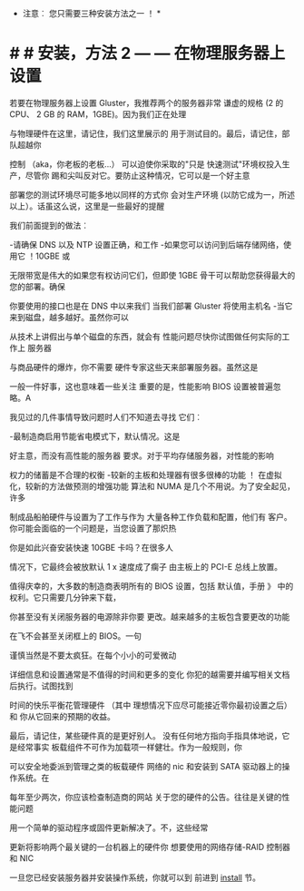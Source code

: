 * 注意︰ 您只需要三种安装方法之一 ！ *
# # # 安装，方法 2 — — 在物理服务器上设置

若要在物理服务器上设置 Gluster，我推荐两个的服务器非常
谦虚的规格 (2 的 CPU、 2 GB 的 RAM，1GBE)。因为我们正在处理

与物理硬件在这里，请记住，我们这里展示的
用于测试目的。最后，请记住，部队超越你

控制 （aka，你老板的老板...） 可以迫使你采取的"只是
快速测试"环境权投入生产，尽管你
踢和尖叫反对它。要防止这种情况，它可以是一个好主意

部署您的测试环境尽可能多地以同样的方式你
会对生产环境 (以防它成为一，所述
以上）。话虽这么说，这里是一些最好的提醒

我们前面提到的做法︰

-请确保 DNS 以及 NTP 设置正确，和工作
-如果您可以访问到后端存储网络，使用它 ！10GBE 或

无限带宽是伟大的如果您有权访问它们，但即使 1GBE
骨干可以帮助您获得最大的您的部署。确保

你要使用的接口也是在 DNS 中以来我们
当我们部署 Gluster 将使用主机名
-当它来到磁盘，越多越好。虽然你可以

从技术上讲假出与单个磁盘的东西，就会有
性能问题尽快你试图做任何实际的工作上
服务器

与商品硬件的爆炸，你不需要
硬件专家这些天来部署服务器。虽然这是

一般一件好事，这也意味着一些关注
重要的是，性能影响 BIOS 设置被普遍忽略。A

我见过的几件事情导致问题时人们不知道去寻找
它们︰

-最制造商启用节能省电模式下，默认情况。这是

好主意，而没有高性能的服务器
要求。对于平均存储服务器，对性能的影响

权力的储蓄是不合理的权衡
-较新的主板和处理器有很多很棒的功能 ！
在虚拟化，较新的方法做预测的增强功能
算法和 NUMA 是几个不用说。为了安全起见，许多

制成品船舶硬件与设置为了工作与作为
大量各种工作负载和配置，他们有
客户。你可能会面临的一个问题是，当您设置了那炽热

你是如此兴奋安装快速 10GBE 卡吗？在很多人

情况下，它最终会被放默认 1 x 速度成了瘸子
由主板上的 PCI-E 总线上放置。

值得庆幸的，大多数的制造商表明所有的 BIOS 设置，包括
默认值，手册 》 中的权利。它只需要几分钟来下载，

你甚至没有关闭服务器的电源除非你要
更改。越来越多的主板包含要更改的功能

在飞不会甚至关闭框上的 BIOS。一句

谨慎当然是不要太疯狂。在每个小小的可爱微动

详细信息和设置通常是不值得的时间和更多的变化
你犯的越需要并编写相关文档后执行。试图找到

时间的快乐平衡花管理硬件 （其中
理想情况下应尽可能接近零你最初设置之后） 和
你从它回来的预期的收益。

最后，请记住，某些硬件真的是更好别人。
没有任何地方指向手指具体地说，它是经常事实
板载组件不可作为加载项一样健壮。作为一般规则，你

可以安全地委派到管理之类的板载硬件
网络的 nic 和安装到 SATA 驱动器上的操作系统。在

每年至少两次，你应该检查制造商的网站
关于您的硬件的公告。往往是关键的性能问题

用一个简单的驱动程序或固件更新解决了。不，这些经常

更新将影响两个最关键的一台机器上的硬件你
想要使用的网络存储-RAID 控制器和 NIC

一旦您已经安装服务器并安装操作系统，你就可以到
前进到 [install](./Install.md) 节。

